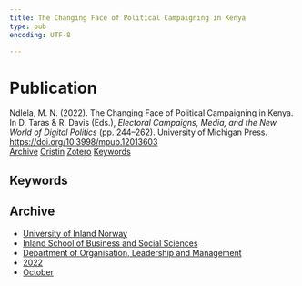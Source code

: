 ```yaml
---
title: The Changing Face of Political Campaigning in Kenya
type: pub
encoding: UTF-8

---
```

<h1>Publication</h1>
<article id="csl-bib-container-BBDZLYMU" class="csl-bib-container">
  <div class="csl-bib-body"> <div class="csl-entry">Ndlela, M. N. (2022). The Changing Face of Political Campaigning in Kenya. In D. Taras &#38; R. Davis (Eds.), <i>Electoral Campaigns, Media, and the New World of Digital Politics</i> (pp. 244–262). University of Michigan Press. <a href="https://doi.org/10.3998/mpub.12013603">https://doi.org/10.3998/mpub.12013603</a></div> </div>
  <div class="csl-bib-buttons">
    <a href="#taxonomy-article-BBDZLYMU" alt="archive" class="csl-bib-button">Archive</a>
    <a href="https://app.cristin.no/results/show.jsf?id=2061983" alt="Cristin" class="csl-bib-button">Cristin</a>
    <a href="http://zotero.org/groups/5881554/items/BBDZLYMU" alt="Zotero" class="csl-bib-button">Zotero</a>
    <a href="#keywords-article-BBDZLYMU" alt="keywords" class="csl-bib-button">Keywords</a>
  </div>
  <div id="csl-bib-meta-container-BBDZLYMU"></div>
</article>
<div id="csl-bib-meta-BBDZLYMU" class="csl-bib-meta">
  <article id="keywords-article-BBDZLYMU" class="keywords-article">
    <h1>Keywords</h1>
    
  </article>
  <article id="taxonomy-article-BBDZLYMU" class="taxonomy-article">
    <h1>Archive</h1>
    <ul>
      <li><a href="{{< params subfolder >}}en/archive/?key=3DCRN523">University of Inland Norway</a></li>
      <li><a href="{{< params subfolder >}}en/archive/?key=DU8Q9LN9">Inland School of Business and Social Sciences</a></li>
      <li><a href="{{< params subfolder >}}en/archive/?key=4LUWR3ZM">Department of Organisation, Leadership and Management</a></li>
      <li><a href="{{< params subfolder >}}en/archive/?key=RDNF7EXQ">2022</a></li>
      <li><a href="{{< params subfolder >}}en/archive/?key=2MBA9YCA">October</a></li>
    </ul>
  </article>
</div>
